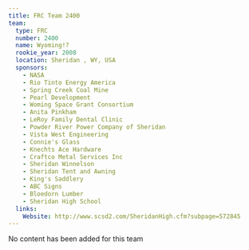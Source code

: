 ```yaml
---
title: FRC Team 2400
team:
  type: FRC
  number: 2400
  name: Wyoming!?
  rookie_year: 2008
  location: Sheridan , WY, USA
  sponsors:
    - NASA
    - Rio Tinto Energy America
    - Spring Creek Coal Mine
    - Pearl Development
    - Woming Space Grant Consortium
    - Anita Pinkham
    - LeRoy Family Dental Clinic
    - Powder River Power Company of Sheridan
    - Vista West Engineering
    - Connie's Glass
    - Knechts Ace Hardware
    - Craftco Metal Services Inc
    - Sheridan Winnelson
    - Sheridan Tent and Awning
    - King's Saddlery
    - ABC Signs
    - Bloedorn Lumber
    - Sheridan High School
  links:
    Website: http://www.scsd2.com/SheridanHigh.cfm?subpage=572845
---
```

No content has been added for this team